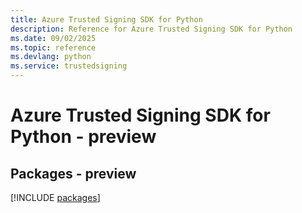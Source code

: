 ```yaml
---
title: Azure Trusted Signing SDK for Python
description: Reference for Azure Trusted Signing SDK for Python
ms.date: 09/02/2025
ms.topic: reference
ms.devlang: python
ms.service: trustedsigning
---
```

# Azure Trusted Signing SDK for Python - preview
## Packages - preview
[!INCLUDE [packages](trusted-signing-index.md)]